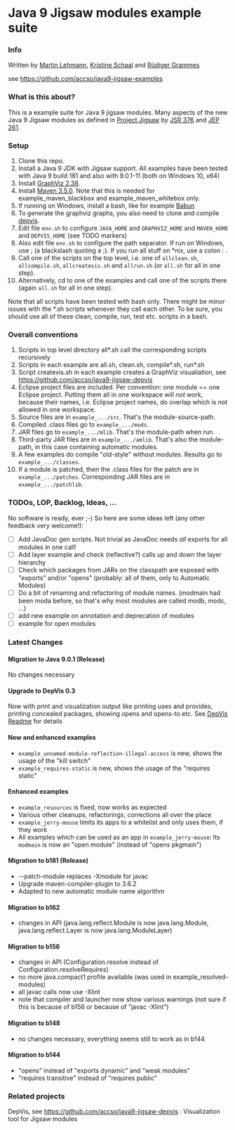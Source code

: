 ﻿# Java 9 Jigsaw modules example suite

### Info
Written by [Martin Lehmann](https://github.com/MartinLehmann1971), [Kristine Schaal](https://github.com/kristines) and [Rüdiger Grammes](https://github.com/rgrammes) 

see https://github.com/accso/java9-jigsaw-examples

### What is this about?
This is a example suite for Java 9 jigsaw modules. Many aspects of the new Java 9 Jigsaw modules as defined in 
[Project Jigsaw](http://openjdk.java.net/projects/jigsaw/) by [JSR 376](https://www.jcp.org/en/jsr/detail?id=376) and [JEP 261](http://openjdk.java.net/jeps/261). 

### Setup
1. Clone this repo.
2. Install a Java 9 JDK with Jigsaw support. All examples have been tested with Java 9 build 181 and also with 9.0.1-11 (both on Windows 10, x64) 
3. Install [GraphViz 2.38](http://www.graphviz.org/).
4. Install [Maven 3.5.0](https://maven.apache.org/download.cgi). Note that this is needed for example_maven_blackbox and example_maven_whitebox only.
5. If running on Windows, install a bash, like for example [Babun](https://babun.github.io/)
6. To generate the graphviz graphs, you also need to clone and compile [depvis](https://github.com/accso/java9-jigsaw-depvis).
7. Edit file `env.sh` to configure `JAVA_HOME` and `GRAPHVIZ_HOME` and `MAVEN_HOME` and `DEPVIS_HOME` (see TODO markers)
8. Also edit file `env.sh` to configure the path separator. If run on Windows, use \; (a blackslash quoting a ;). If you run all stuff on *nix, use a colon : .
9. Call one of the scripts on the top level, i.e. one of 
   `allclean.sh`, `allcompile.sh`, `allcreatevis.sh` and `allrun.sh` (or `all.sh` for all in one step).
10. Alternatively, cd to one of the examples and call one of the scripts there (again `all.sh` for all in one step).

Note that all scripts have been tested with bash only. There might be minor issues with the *.sh scripts whenever they call each other.
To be sure, you should use all of these clean, compile, run, test etc. scripts in a bash.

### Overall conventions
1. Scripts in top level directory all*.sh call the corresponding scripts recursively
2. Scripts in each example are all.sh, clean.sh, compile*.sh, run*.sh
3. Script createvis.sh in each example creates a GraphViz visualiation, see https://github.com/accso/java9-jigsaw-depvis
4. Eclipse project files are included. Per convention: one module == one Eclipse project. 
   Putting them all in one workspace will _not_ work, because their names, i.e. Eclipse project names, do overlap which is not allowed in one workspace.
5. Source files are in `example_.../src`. That's the module-source-path.
6. Compiled .class files go to `example_.../mods`. 
7. JAR files go to `example_.../mlib`. That's the module-path when run.
8. Third-party JAR files are in `example_.../amlib`. That's also the module-path, in this case containing automatic modules.
9. A few examples do compile "old-style" without modules. Results go to `example_.../classes`.
10. If a module is patched, then the .class files for the patch are in `example_.../patches`. Corresponding JAR files are in `example_.../patchlib`.

### TODOs, LOP, Backlog, Ideas, ...
No software is ready, ever ;-) So here are some ideas left (any other feedback very welcome!):

- [ ] Add JavaDoc gen scripts. Not trivial as JavaDoc needs *all* exports for all modules in one call!
- [ ] Add layer example and check (reflective?) calls up and down the layer hierarchy
- [ ] Check which packages from JARs on the classpath are exposed with "exports" and/or "opens" (probably: all of them, only to Automatic Modules)
- [ ] Do a bit of renaming and refactoring of module names. (modmain had been moda before, so that's why most modules are called modb, modc, ...)
- [ ] add new example on annotation and deprecation of modules
- [ ] example for open modules

### Latest Changes

#### Migration to Java 9.0.1 (Release)
No changes necessary

#### Upgrade to DepVis 0.3
Now with print and visualization output like printing uses and provides, printing concealed packages, showing opens and opens-to etc. See [DepVis Readme](https://github.com/accso/java9-jigsaw-depvis) for details

#### New and enhanced examples
- `example_unnamed-module-reflection-illegal-access` is new, shows the usage of the "kill switch"
- `example_requires-static` is new, shows the usage of the "requires static"

#### Enhanced examples
- `example_resources` is fixed, now works as expected
- Various other cleanups, refactorings, corrections all over the place
- `example_jerry-mouse` limits its apps to a whitelist and only uses them, if they work
- All examples which can be used as an app in `example_jerry-mouse`: Its `modmain` is now an "open module" (instead of "opens pkgmain")

#### Migration to b181 (Release)
- --patch-module replaces -Xmodule for javac
- Upgrade maven-compiler-plugin to 3.6.2
- Adapted to new automatic module name algorithm

#### Migration to b162
- changes in API (java.lang.reflect.Module is now java.lang.Module, java.lang.reflect.Layer is now java.lang.ModuleLayer)

#### Migration to b156
- changes in API (Configuration.resolve instead of Configuration.resolveRequires)
- no more java.compact1 profile available (was used in example_resolved-modules)
- all javac calls now use -Xlint
- note that compiler and launcher now show various warnings (not sure if this is because of b156 or because of "javac -Xlint")

#### Migration to b148
- no changes necessary, everything seems still to work as in b144

#### Migration to b144
- "opens" instead of "exports dynamic" and "weak modules"
- "requires transitive" instead of "requires public"

### Related projects
DepVis, see https://github.com/accso/java9-jigsaw-depvis : Visualization tool for Jigsaw modules
